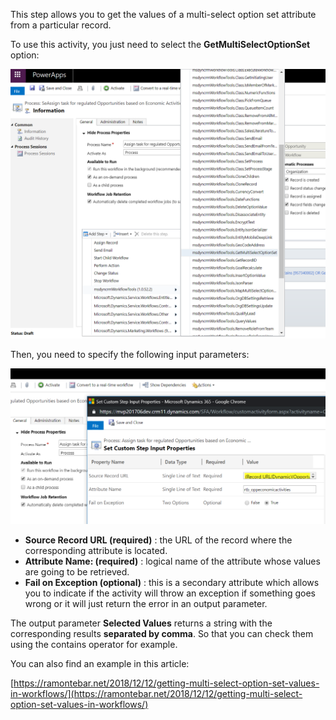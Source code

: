 This step allows you to get the values of a  multi-select option set attribute from a particular record.

To use this activity, you just need to select the **GetMultiSelectOptionSet** option:

![](GetMultiSelectOptionSet.png)

Then, you need to specify the following input parameters:

![](GetMultiSelectOptionSetInputParameters.png)

* **Source Record URL (required)** : the URL of the record where the corresponding attribute is located.
* **Attribute Name: (required)** : logical name of the attribute whose values are going to be retrieved.
* **Fail on Exception (optional)** : this is a secondary attribute which allows you to indicate if the activity will throw an exception if something goes wrong or it will just return the error in an output parameter.

The output parameter **Selected Values** returns a string with the corresponding results **separated by comma**. So that you can check them using the contains operator for example.

You can also find an example in this article:

[https://ramontebar.net/2018/12/12/getting-multi-select-option-set-values-in-workflows/](https://ramontebar.net/2018/12/12/getting-multi-select-option-set-values-in-workflows/)
